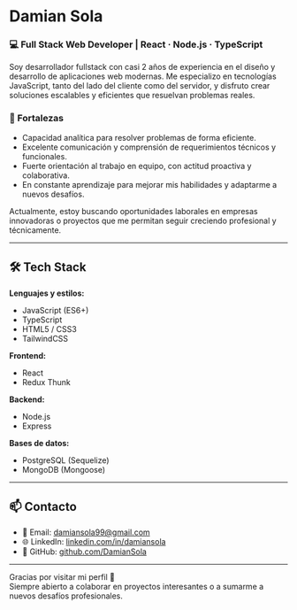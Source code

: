 # Damian Sola

### 💻 Full Stack Web Developer | React · Node.js · TypeScript

Soy desarrollador fullstack con casi 2 años de experiencia en el diseño y desarrollo de aplicaciones web modernas. Me especializo en tecnologías JavaScript, tanto del lado del cliente como del servidor, y disfruto crear soluciones escalables y eficientes que resuelvan problemas reales.

### 🧠 Fortalezas

- Capacidad analítica para resolver problemas de forma eficiente.
- Excelente comunicación y comprensión de requerimientos técnicos y funcionales.
- Fuerte orientación al trabajo en equipo, con actitud proactiva y colaborativa.
- En constante aprendizaje para mejorar mis habilidades y adaptarme a nuevos desafíos.

Actualmente, estoy buscando oportunidades laborales en empresas innovadoras o proyectos que me permitan seguir creciendo profesional y técnicamente.

---

## 🛠️ Tech Stack

**Lenguajes y estilos:**
- JavaScript (ES6+)
- TypeScript
- HTML5 / CSS3
- TailwindCSS

**Frontend:**
- React
- Redux Thunk

**Backend:**
- Node.js
- Express

**Bases de datos:**
- PostgreSQL (Sequelize)
- MongoDB (Mongoose)

---

## 📫 Contacto

- 📧 Email: damiansola99@gmail.com  
- 🌐 LinkedIn: [linkedin.com/in/damiansola](https://www.linkedin.com/in/damiansola)  
- 🐙 GitHub: [github.com/DamianSola](https://github.com/DamianSola)

---

Gracias por visitar mi perfil 🙌  
Siempre abierto a colaborar en proyectos interesantes o a sumarme a nuevos desafíos profesionales.

